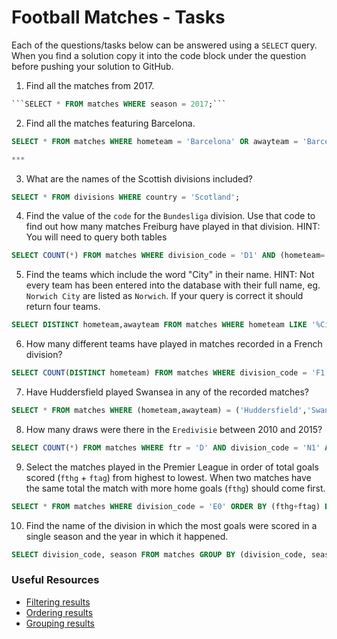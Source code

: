 # Football Matches - Tasks

Each of the questions/tasks below can be answered using a `SELECT` query. When you find a solution copy it into the code block under the question before pushing your solution to GitHub.

1) Find all the matches from 2017.

```sql
```SELECT * FROM matches WHERE season = 2017;```


```

2) Find all the matches featuring Barcelona.

```sql
SELECT * FROM matches WHERE hometeam = 'Barcelona' OR awayteam = 'Barcelona';

***


```

3) What are the names of the Scottish divisions included?

```sql
SELECT * FROM divisions WHERE country = 'Scotland';


```

4) Find the value of the `code` for the `Bundesliga` division. Use that code to find out how many matches Freiburg have played in that division. HINT: You will need to query both tables

```sql
SELECT COUNT(*) FROM matches WHERE division_code = 'D1' AND (hometeam= 'Freiburg' OR awayteam = 'Freiburg');

```

5)  Find the teams which include the word "City" in their name. HINT: Not every team has been entered into the database with their full name, eg. `Norwich City` are listed as `Norwich`. If your query is correct it should return four teams.

```sql
SELECT DISTINCT hometeam,awayteam FROM matches WHERE hometeam LIKE '%City' OR awayteam LIKE '%City'


```

6) How many different teams have played in matches recorded in a French division?

```sql
SELECT COUNT(DISTINCT hometeam) FROM matches WHERE division_code = 'F1' OR division_code = 'F2'; 

```

7) Have Huddersfield played Swansea in any of the recorded matches?

```sql
SELECT * FROM matches WHERE (hometeam,awayteam) = ('Huddersfield','Swansea') OR  (awayteam,hometeam) = ('Huddersfield','Swansea');

```

8) How many draws were there in the `Eredivisie` between 2010 and 2015?

```sql
SELECT COUNT(*) FROM matches WHERE ftr = 'D' AND division_code = 'N1' AND season BETWEEN 2010 AND 2015;


```

9) Select the matches played in the Premier League in order of total goals scored (`fthg` + `ftag`) from highest to lowest. When two matches have the same total the match with more home goals (`fthg`) should come first. 

```sql
SELECT * FROM matches WHERE division_code = 'E0' ORDER BY (fthg+ftag) DESC;

```

10) Find the name of the division in which the most goals were scored in a single season and the year in which it happened.

```sql
SELECT division_code, season FROM matches GROUP BY (division_code, season) ORDER BY (fthg+ftag) DESC;


```

### Useful Resources

- [Filtering results](https://www.w3schools.com/sql/sql_where.asp)
- [Ordering results](https://www.w3schools.com/sql/sql_orderby.asp)
- [Grouping results](https://www.w3schools.com/sql/sql_groupby.asp)